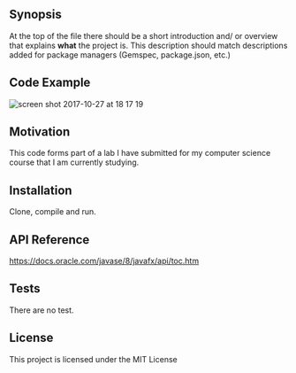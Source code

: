## Synopsis

At the top of the file there should be a short introduction and/ or overview that explains **what** the project is. This description should match descriptions added for package managers (Gemspec, package.json, etc.)

## Code Example

![screen shot 2017-10-27 at 18 17 19](https://user-images.githubusercontent.com/17004808/32116738-c758887e-bb43-11e7-9f02-1cea126c19cc.png)

## Motivation

This code forms part of a lab I have submitted for my computer science course that I am currently studying.
## Installation

Clone, compile and run.

## API Reference

https://docs.oracle.com/javase/8/javafx/api/toc.htm

## Tests
There are no test.

## License

This project is licensed under the MIT License
